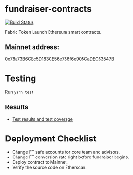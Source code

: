# fundraiser-contracts
[![Build Status](https://travis-ci.org/FabricToken/fundraiser-contracts.svg?branch=master)](https://travis-ci.org/FabricToken/fundraiser-contracts)

Fabric Token Launch Ethereum smart contracts.

## Mainnet address:

[0x78a73B6CBc5D183CE56e786f6e905CaDEC63547B](https://etherscan.io/token/0x78a73B6CBc5D183CE56e786f6e905CaDEC63547B)

# Testing

Run `yarn test`

## Results

* [Test results and test coverage](https://travis-ci.org/FabricToken/fundraiser-contracts)

# Deployment Checklist

* Change FT safe accounts for core team and advisors.
* Change FT conversion rate right before fundraiser begins.
* Deploy contract to Mainnet.
* Verify the source code on Etherscan.

